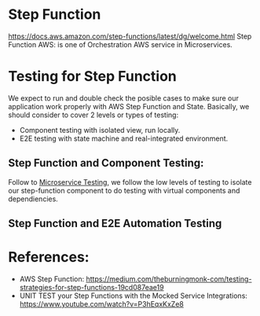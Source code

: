 # Step Function 
https://docs.aws.amazon.com/step-functions/latest/dg/welcome.html
Step Function AWS: is one of Orchestration AWS service in Microservices.

# Testing for Step Function
We expect to run and double check the posible cases to make sure our application work properly with AWS Step Function and State.
Basically, we should consider to cover 2 levels or types of testing:
- Component testing with isolated view, run locally.
- E2E testing with state machine and real-integrated environment.

## Step Function and Component Testing:
Follow to [Microservice Testing](./../microservice-testing.md), we follow the low levels of testing to isolate our step-function component to do testing with virtual components and dependiencies.

## Step Function and E2E Automation Testing


# References:
- AWS Step Function: https://medium.com/theburningmonk-com/testing-strategies-for-step-functions-19cd087eae19
- UNIT TEST your Step Functions with the Mocked Service Integrations: https://www.youtube.com/watch?v=P3hEqxKxZe8